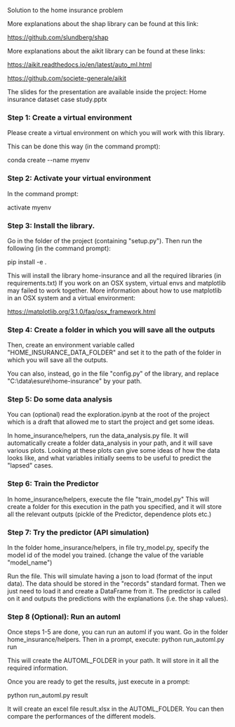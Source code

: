 Solution to the home insurance problem

More explanations about the shap library
can be found at this link: 

https://github.com/slundberg/shap

More explanations about the aikit library
can be found at these links:

https://aikit.readthedocs.io/en/latest/auto_ml.html

https://github.com/societe-generale/aikit

The slides for the presentation are available inside the project:
Home insurance dataset case study.pptx

### Step 1: Create a virtual environment
Please create a virtual environment on which you will work with
this library. 

This can be done this way (in the command prompt):

conda create --name myenv

### Step 2: Activate your virtual environment
In the command prompt:

activate myenv

### Step 3: Install the library.
Go in the folder of the project (containing "setup.py"). 
Then run the following (in the command prompt):

pip install -e .

This will install the library home-insurance and all
the required libraries (in requirements.txt)
If you work on an OSX system, virtual envs and matplotlib
may failed to work together. More information about
how to use matplotlib in an OSX system and a virtual 
environment:

https://matplotlib.org/3.1.0/faq/osx_framework.html

### Step 4: Create a folder in which you will save all the outputs
Then, create an environment variable called
"HOME_INSURANCE_DATA_FOLDER" and set it
to the path of the folder in which you will 
save all the outputs.

You can also, instead, go in the file "config.py"
of the library, and replace
"C:\\data\\esure\\home-insurance" by your path.

### Step 5: Do some data analysis
You can (optional) read the exploration.ipynb at the root of the project
which is a draft that allowed me
to start the project and get some ideas.

In home_insurance/helpers, run the data_analysis.py file. It 
will automatically create a folder data_analysis in your path,
and it will save various plots. Looking at these plots can give some
ideas of how the data looks like, and what variables initially
seems to be useful to predict the "lapsed" cases.


### Step 6: Train the Predictor
In home_insurance/helpers, execute the file "train_model.py"
This will create a folder for this execution in the
path you specified, and it will store all the
relevant outputs (pickle of the Predictor, 
dependence plots etc.)

### Step 7: Try the predictor (API simulation)
In the folder home_insurance/helpers, in file
try_model.py, specify the model id of the model
you trained.
(change the value of the variable "model_name")

Run the file. This will simulate having a json 
to load (format of the input data). The data
should be stored in the "records" standard format. 
Then we just need to load it and 
create a DataFrame from it. The predictor is called
on it and outputs the predictions with
the explanations (i.e. the shap values).


### Step 8 (Optional): Run an automl
Once steps 1-5 are done, you can run an automl if you
want. Go in the folder home_insurance/helpers. Then 
in a prompt, execute:
python run_automl.py run

This will create the AUTOML_FOLDER in your path.
It will store in it all the required information.

Once you are ready to get the results, just execute
in a prompt:

python run_automl.py result

It will create an excel file result.xlsx
in the AUTOML_FOLDER.
You can then compare the performances of the different models.



